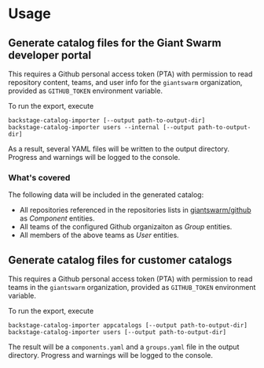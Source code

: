 # Usage

## Generate catalog files for the Giant Swarm developer portal

This requires a Github personal access token (PTA) with permission to read repository content, teams, and user info for the `giantswarm` organization, provided as `GITHUB_TOKEN` environment variable.

To run the export, execute

```nohighlight
backstage-catalog-importer [--output path-to-output-dir]
backstage-catalog-importer users --internal [--output path-to-output-dir]
```

As a result, several YAML files will be written to the output directory. Progress and warnings will be logged to the console.

### What's covered

The following data will be included in the generated catalog:

- All repositories referenced in the repositories lists in [giantswarm/github](https://github.com/giantswarm/github/tree/main/repositories) as _Component_ entities.
- All teams of the configured Github organizaiton as _Group_ entities.
- All members of the above teams as _User_ entities.

## Generate catalog files for customer catalogs

This requires a Github personal access token (PTA) with permission to read teams in the `giantswarm` organization, provided as `GITHUB_TOKEN` environment variable.

To run the export, execute

```nohighlight
backstage-catalog-importer appcatalogs [--output path-to-output-dir]
backstage-catalog-importer users [--output path-to-output-dir]
```

The result will be a `components.yaml` and a `groups.yaml` file in the output directory. Progress and warnings will be logged to the console.
